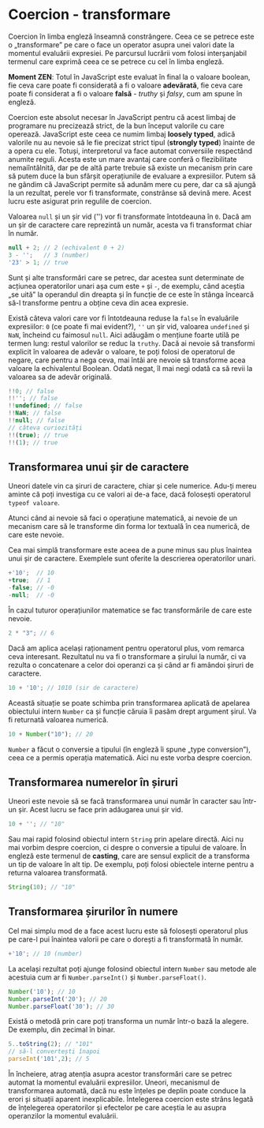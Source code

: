 # Coercion - transformare

Coercion în limba engleză înseamnă constrângere. Ceea ce se petrece este o „transformare” pe care o face un operator asupra unei valori date la momentul evaluării expresiei. Pe parcursul lucrării vom folosi interșanjabil termenul care exprimă ceea ce se petrece cu cel în limba engleză.

**Moment ZEN**: Totul în JavaScript este evaluat în final la o valoare boolean, fie ceva care poate fi considerată a fi o valoare **adevărată**, fie ceva care poate fi considerat a fi o valoare **falsă** - *truthy* și *falsy*, cum am spune în engleză.

Coercion este absolut necesar în JavaScript pentru că acest limbaj de programare nu precizează strict, de la bun început valorile cu care operează. JavaScript este ceea ce numim limbaj **loosely typed**, adică valorile nu au nevoie să le fie precizat strict tipul (**strongly typed**) înainte de a opera cu ele. Totuși, interpretorul va face automat conversiile respectând anumite reguli. Acesta este un mare avantaj care conferă o flezibilitate nemaiîntâlnită, dar pe de altă parte trebuie să existe un mecanism prin care să putem duce la bun sfârșit operațiunile de evaluare a expresiilor. Putem să ne gândim că JavaScript permite să adunăm mere cu pere, dar ca să ajungă la un rezultat, perele vor fi transformate, constrânse să devină mere. Acest lucru este asigurat prin regulile de coercion.

Valoarea `null` și un șir vid ('') vor fi transformate întotdeauna în `0`. Dacă am un șir de caractere care reprezintă un număr, acesta va fi transformat chiar în număr.

```javascript
null + 2; // 2 (echivalent 0 + 2)
3 - '';   // 3 (number)
'23' > 1; // true
```

Sunt și alte transformări care se petrec, dar acestea sunt determinate de acțiunea operatorilor unari așa cum este `+` și `-`, de exemplu, când aceștia „se uită” la operandul din dreapta și în funcție de ce este în stânga încearcă să-l transforme pentru a obține ceva din acea expresie.

Există câteva valori care vor fi întotdeauna reduse la `false` în evaluările expresiilor: `0` (ce poate fi mai evident?), `''` un șir vid, valoarea `undefined` și `NaN`, încheind cu faimosul `null`. Aici adăugăm o mențiune foarte utilă pe termen lung: restul valorilor se reduc la `truthy`. Dacă ai nevoie să transformi explicit în valoarea de adevăr o valoare, te poți folosi de operatorul de negare, care pentru a nega ceva, mai întâi are nevoie să transforme acea valoare la echivalentul Boolean. Odată negat, îl mai negi odată ca să revii la valoarea sa de adevăr originală.

```javascript
!!0; // false
!!''; // false
!!undefined; // false
!!NaN; // false
!!null; // false
// câteva curiozități
!!(true); // true
!!(1); // true
```

## Transformarea unui șir de caractere

Uneori datele vin ca șiruri de caractere, chiar și cele numerice. Adu-ți mereu aminte că poți investiga cu ce valori ai de-a face, dacă folosești operatorul `typeof valoare`.

Atunci când ai nevoie să faci o operațiune matematică, ai nevoie de un mecanism care să le transforme din forma lor textuală în cea numerică, de care este nevoie.

Cea mai simplă transformare este aceea de a pune minus sau plus înaintea unui șir de caractere. Exemplele sunt oferite la descrierea operatorilor unari.

```javascript
+'10';  // 10
+true;  // 1
-false; // -0
-null;  // -0
```

În cazul tuturor operațiunilor matematice se fac transformările de care este nevoie.

```javascript
2 * "3"; // 6
```

Dacă am aplica același raționament pentru operatorul plus, vom remarca ceva interesant. Rezultatul nu va fi o transformare a șirului la număr, ci va rezulta o concatenare a celor doi operanzi ca și când ar fi amândoi șiruri de caractere.

```javascript
10 + '10'; // 1010 (sir de caractere)
```

Această situație se poate schimba prin transformarea aplicată de apelarea obiectului intern `Number` ca și funcție căruia îi pasăm drept argument șirul. Va fi returnată valoarea numerică.

```javascript
10 + Number("10"); // 20
```

`Number` a făcut o conversie a tipului (în engleză îi spune „type conversion”), ceea ce a permis operația matematică. Aici nu este vorba despre coercion.

## Transformarea numerelor în șiruri

Uneori este nevoie să se facă transformarea unui număr în caracter sau într-un șir. Acest lucru se face prin adăugarea unui șir vid.

```javascript
10 + ''; // "10"
```

Sau mai rapid folosind obiectul intern `String` prin apelare directă. Aici nu mai vorbim despre coercion, ci despre o conversie a tipului de valoare. În engleză este termenul de **casting**, care are sensul explicit de a transforma un tip de valoare în alt tip. De exemplu, poți folosi obiectele interne pentru a returna valoarea transformată.

```javascript
String(10); // "10"
```

## Transformarea șirurilor în numere

Cel mai simplu mod de a face acest lucru este să folosești operatorul plus pe care-l pui înaintea valorii pe care o dorești a fi transformată în număr.

```javascript
+'10'; // 10 (number)
```

La același rezultat poți ajunge folosind obiectul intern `Number` sau metode ale acestuia cum ar fi `Number.parseInt()` și `Number.parseFloat()`.

```javascript
Number('10'); // 10
Number.parseInt('20'); // 20
Number.parseFloat('30'); // 30
```

Există o metodă prin care poți transforma un număr într-o bază la alegere. De exemplu, din zecimal în binar.

```javascript
5..toString(2); // "101"
// să-l convertești înapoi
parseInt('101',2); // 5
```

În încheiere, atrag atenția asupra acestor transformări care se petrec automat la momentul evaluării expresiilor. Uneori, mecanismul de transformarea automată, dacă nu este înțeles pe deplin poate conduce la erori și situații aparent inexplicabile. Întelegerea coercion este strâns legată de înțelegerea operatorilor și efectelor pe care aceștia le au asupra operanzilor la momentul evaluării.

